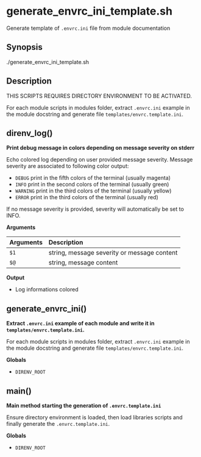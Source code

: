 # generate_envrc_ini_template.sh

Generate template of `.envrc.ini` file from module documentation

## Synopsis


./generate_envrc_ini_template.sh

## Description


THIS SCRIPTS REQUIRES DIRECTORY ENVIRONMENT TO BE ACTIVATED.

For each module scripts in modules folder, extract `.envrc.ini` example in
the module docstring and generate file `templates/envrc.template.ini`.



## direnv_log()

 **Print debug message in colors depending on message severity on stderr**
 
 Echo colored log depending on user provided message severity. Message
 severity are associated to following color output:
 
   - `DEBUG` print in the fifth colors of the terminal (usually magenta)
   - `INFO` print in the second colors of the terminal (usually green)
   - `WARNING` print in the third colors of the terminal (usually yellow)
   - `ERROR` print in the third colors of the terminal (usually red)
 
 If no message severity is provided, severity will automatically be set to
 INFO.


 **Arguments**

 | Arguments | Description |
 | :-------- | :---------- |
 | `$1` |  string, message severity or message content |
 | `$@` |  string, message content |

 **Output**

 - Log informations colored

## generate_envrc_ini()

 **Extract `.envrc.ini` example of each module and write it in `templates/envrc.template.ini`.**
 
   For each module scripts in modules folder, extract `.envrc.ini` example in
   the module docstring and generate file `templates/envrc.template.ini`.

 **Globals**

 - `DIRENV_ROOT`

## main()

 **Main method starting the generation of `.envrc.template.ini`**
 
 Ensure directory environment is loaded, then load libraries scripts and
 finally generate the `.envrc.template.ini`.

 **Globals**

 - `DIRENV_ROOT`
